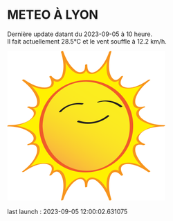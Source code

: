 # METEO À LYON

Dernière update datant du 2023-09-05 à 10 heure.  
Il fait actuellement 28.5°C et le vent souffle à 12.2 km/h.      

![](./.github/sun.png)

last launch : 2023-09-05 12:00:02.631075
